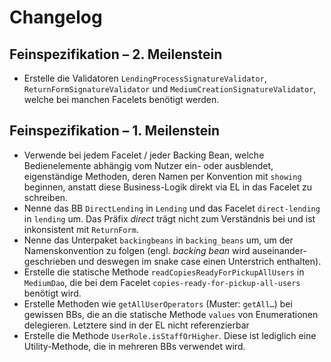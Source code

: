 # Changelog

## Feinspezifikation – 2. Meilenstein

* Erstelle die Validatoren `LendingProcessSignatureValidator`, `ReturnFormSignatureValidator` und `MediumCreationSignatureValidator`,
  welche bei manchen Facelets benötigt werden. 

## Feinspezifikation – 1. Meilenstein

* Verwende bei jedem Facelet / jeder Backing Bean, welche Bedienelemente abhängig vom Nutzer ein- oder ausblendet,
  eigenständige Methoden, deren Namen per Konvention mit `showing` beginnen, anstatt diese Business-Logik direkt
  via EL in das Facelet zu schreiben.
* Nenne das BB `DirectLending` in `Lending` und das Facelet `direct-lending` in `lending` um.
  Das Präfix _direct_ trägt nicht zum Verständnis bei und ist inkonsistent mit `ReturnForm`.
* Nenne das Unterpaket `backingbeans` in `backing_beans` um, um der Namenskonvention zu folgen (engl. _backing bean_ wird auseinander-
  geschrieben und deswegen im snake case einen Unterstrich enthalten).
* Erstelle die statische Methode `readCopiesReadyForPickupAllUsers` in `MediumDao`, die bei dem Facelet `copies-ready-for-pickup-all-users`
  benötigt wird.
* Erstelle Methoden wie `getAllUserOperators` (Muster: `getAll…`) bei gewissen BBs, die an die statische Methode `values` von Enumerationen
  delegieren. Letztere sind in der EL nicht referenzierbar
* Erstelle die Methode `UserRole.isStaffOrHigher`. Diese ist lediglich eine Utility-Methode, die in mehreren BBs verwendet wird.

